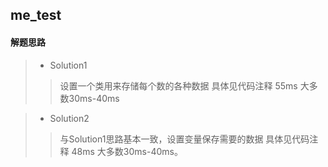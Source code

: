 ## me_test
#### 解题思路
>* Solution1
>> 设置一个类用来存储每个数的各种数据
>> 具体见代码注释
>> 55ms 大多数30ms-40ms

>* Solution2
>> 与Solution1思路基本一致，设置变量保存需要的数据
>> 具体见代码注释
>> 48ms 大多数30ms-40ms。
